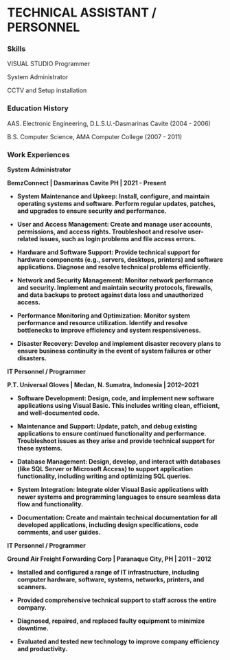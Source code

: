 
# TECHNICAL ASSISTANT / PERSONNEL

### Skills

VISUAL STUDIO Programmer

System Administrator

CCTV and Setup installation 


### Education History

AAS. Electronic Engineering, D.L.S.U.-Dasmarinas Cavite (2004 - 2006)

B.S. Computer Science, AMA Computer College (2007 - 2011)



### Work Experiences

<b>System Administrator</b>

<b>BemzConnect | Dasmarinas Cavite PH | 2021 - Present<b/>

* System Maintenance and Upkeep: Install, configure, and maintain operating systems and software. Perform regular updates, patches, and upgrades to ensure security and performance.

* User and Access Management: Create and manage user accounts, permissions, and access rights. Troubleshoot and resolve user-related issues, such as login problems and file access errors.

* Hardware and Software Support: Provide technical support for hardware components (e.g., servers, desktops, printers) and software applications. Diagnose and resolve technical problems efficiently.

* Network and Security Management: Monitor network performance and security. Implement and maintain security protocols, firewalls, and data backups to protect against data loss and unauthorized access.

* Performance Monitoring and Optimization: Monitor system performance and resource utilization. Identify and resolve bottlenecks to improve efficiency and system responsiveness.

* Disaster Recovery: Develop and implement disaster recovery plans to ensure business continuity in the event of system failures or other disasters.


<b>IT Personnel / Programmer</b>

<b>P.T. Universal Gloves | Medan, N. Sumatra, Indonesia | 2012–2021</b>

* Software Development: Design, code, and implement new software applications using Visual Basic. This includes writing clean, efficient, and well-documented code.

* Maintenance and Support: Update, patch, and debug existing applications to ensure continued functionality and performance. Troubleshoot issues as they arise and provide technical support for these systems.

* Database Management: Design, develop, and interact with databases (like SQL Server or Microsoft Access) to support application functionality, including writing and optimizing SQL queries.

* System Integration: Integrate older Visual Basic applications with newer systems and programming languages to ensure seamless data flow and functionality.

* Documentation: Create and maintain technical documentation for all developed applications, including design specifications, code comments, and user guides.


<b>IT Personnel / Programmer</b>

<b>Ground Air Freight Forwarding Corp | Paranaque City, PH | 2011 – 2012</b>

* Installed and configured a range of IT infrastructure, including computer hardware, software, systems, networks, printers, and scanners.

* Provided comprehensive technical support to staff across the entire company.

* Diagnosed, repaired, and replaced faulty equipment to minimize downtime.

* Evaluated and tested new technology to improve company efficiency and productivity.



